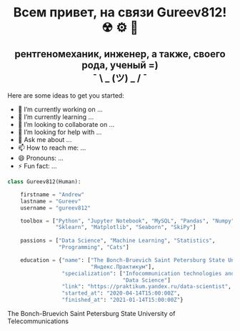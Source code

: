 <h1 align="center">Всем привет, на связи Gureev812! ☢ ⚙ 🥼 </a> 

<h2 align="center">рентгеномеханик, инженер, а также, своего рода, ученый =) <br /> ¯ \ _ (ツ) _ / ¯ </h2>



 
Here are some ideas to get you started:

- 🔭 I’m currently working on ...
- 🌱 I’m currently learning ...
- 👯 I’m looking to collaborate on ...
- 🤔 I’m looking for help with ...
- 💬 Ask me about ...
- 📫 How to reach me: ...
- 😄 Pronouns: ...
- ⚡ Fun fact: ...
```python
class Gureev812(Human):

    firstname = "Andrew"
    lastname = "Gureev"
    username = "gureev812"

    toolbox = ["Python", "Jupyter Notebook", "MySQL", "Pandas", "Numpy",
               "Sklearn", "Matplotlib", "Seaborn", "SkiPy"]
               
    passions = ["Data Science", "Machine Learning", "Statistics",
                "Programming", "Cats"]

    education = {"name": ["The Bonch-Bruevich Saint Petersburg State University of Telecommunications", 
                          "Яндекс.Практикум"],
                 "specialization": ["Infocommunication technologies and communication systems", 
                                    "Data Science"]
                 "link": "https://praktikum.yandex.ru/data-scientist",
                 "started_at": "2020-04-14T15:00:00Z",
                 "finished_at": "2021-01-14T15:00:00Z"}
```
The Bonch-Bruevich Saint Petersburg State University of Telecommunications
